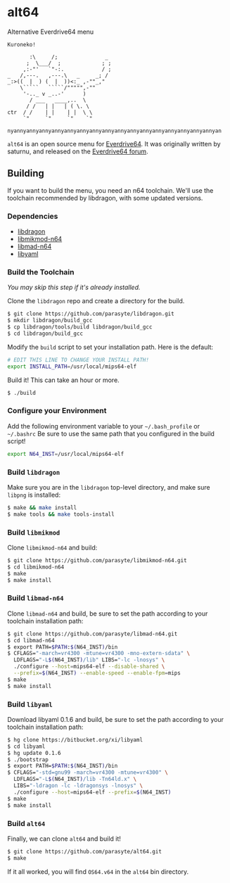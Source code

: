 # alt64

Alternative Everdrive64 menu

    Kuroneko!

           :\     /;               _
          ;  \___/  ;             ; ;
         ,:-"'   `"-:.            / ;
    _   /,---.   ,---.\   _     _; /
    _:>((  |  ) (  |  ))<:_ ,-""_,"
        \`````   `````/""""",-""
         '-.._ v _..-'      )
           / ___   ____,..  \
          / /   | |   | ( \. \
    ctr  / /    | |    | |  \ \
         `"     `"     `"    `"

    nyannyannyannyannyannyannyannyannyannyannyannyannyannyannyannyannyan


`alt64` is an open source menu for [Everdrive64](http://krikzz.com/). It was
originally written by saturnu, and released on the
[Everdrive64 forum](http://krikzz.com/forum/index.php?topic=816.0).

## Building

If you want to build the menu, you need an n64 toolchain. We'll use the
toolchain recommended by libdragon, with some updated versions.

### Dependencies

* [libdragon](https://github.com/parasyte/libdragon)
* [libmikmod-n64](https://github.com/parasyte/libmikmod-n64)
* [libmad-n64](https://github.com/parasyte/libmad-n64)
* [libyaml](http://pyyaml.org/wiki/LibYAML)

### Build the Toolchain

*You may skip this step if it's already installed.*

Clone the `libdragon` repo and create a directory for the build.

```bash
$ git clone https://github.com/parasyte/libdragon.git
$ mkdir libdragon/build_gcc
$ cp libdragon/tools/build libdragon/build_gcc
$ cd libdragon/build_gcc
```

Modify the `build` script to set your installation path. Here is the default:

```bash
# EDIT THIS LINE TO CHANGE YOUR INSTALL PATH!
export INSTALL_PATH=/usr/local/mips64-elf
```

Build it! This can take an hour or more.

```bash
$ ./build
```

### Configure your Environment

Add the following environment variable to your `~/.bash_profile` or `~/.bashrc`
Be sure to use the same path that you configured in the build script!

```bash
export N64_INST=/usr/local/mips64-elf
```

### Build `libdragon`

Make sure you are in the `libdragon` top-level directory, and make sure `libpng`
is installed:

```bash
$ make && make install
$ make tools && make tools-install
```

### Build `libmikmod`

Clone `libmikmod-n64` and build:

```bash
$ git clone https://github.com/parasyte/libmikmod-n64.git
$ cd libmikmod-n64
$ make
$ make install
```

### Build `libmad-n64`

Clone `libmad-n64` and build, be sure to set the path according to your
toolchain installation path:

```bash
$ git clone https://github.com/parasyte/libmad-n64.git
$ cd libmad-n64
$ export PATH=$PATH:$(N64_INST)/bin
$ CFLAGS="-march=vr4300 -mtune=vr4300 -mno-extern-sdata" \
  LDFLAGS="-L$(N64_INST)/lib" LIBS="-lc -lnosys" \
  ./configure --host=mips64-elf --disable-shared \
  --prefix=$(N64_INST) --enable-speed --enable-fpm=mips
$ make
$ make install
```

### Build `libyaml`

Download libyaml 0.1.6 and build, be sure to set the path according to your
toolchain installation path:

```bash
$ hg clone https://bitbucket.org/xi/libyaml
$ cd libyaml
$ hg update 0.1.6
$ ./bootstrap
$ export PATH=$PATH:$(N64_INST)/bin
$ CFLAGS="-std=gnu99 -march=vr4300 -mtune=vr4300" \
  LDFLAGS="-L$(N64_INST)/lib -Tn64ld.x" \
  LIBS="-ldragon -lc -ldragonsys -lnosys" \
  ./configure --host=mips64-elf --prefix=$(N64_INST)
$ make
$ make install
```

### Build `alt64`

Finally, we can clone `alt64` and build it!

```bash
$ git clone https://github.com/parasyte/alt64.git
$ make
```

If it all worked, you will find `OS64.v64` in the `alt64` bin directory.
